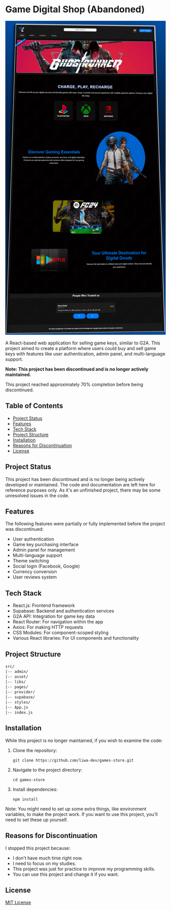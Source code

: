 # Game Digital Shop (Abandoned)

![Game Key Shop Logo](/Untitled.png)

A React-based web application for selling game keys, similar to G2A. This project aimed to create a platform where users could buy and sell game keys with features like user authentication, admin panel, and multi-language support.

**Note: This project has been discontinued and is no longer actively maintained.**

This project reached approximately 70% completion before being discontinued.

## Table of Contents
- [Project Status](#project-status)
- [Features](#features)
- [Tech Stack](#tech-stack)
- [Project Structure](#project-structure)
- [Installation](#installation)
- [Reasons for Discontinuation](#reasons-for-discontinuation)
- [License](#license)

## Project Status

This project has been discontinued and is no longer being actively developed or maintained. The code and documentation are left here for reference purposes only. As it's an unfinished project, there may be some unresolved issues in the code.

## Features

The following features were partially or fully implemented before the project was discontinued:

- User authentication
- Game key purchasing interface
- Admin panel for management
- Multi-language support
- Theme switching
- Social login (Facebook, Google)
- Currency conversion
- User reviews system

## Tech Stack

- React.js: Frontend framework
- Supabase: Backend and authentication services
- G2A API: Integration for game key data
- React Router: For navigation within the app
- Axios: For making HTTP requests
- CSS Modules: For component-scoped styling
- Various React libraries: For UI components and functionality

## Project Structure

```
src/
|-- admin/
|-- asset/
|-- libs/
|-- pages/
|-- provider/
|-- supabase/
|-- styles/
|-- App.js
|-- index.js
```

## Installation

While this project is no longer maintained, if you wish to examine the code:

1. Clone the repository:
   ```
   git clone https://github.com/liwa-dev/games-store.git
   ```
2. Navigate to the project directory:
   ```
   cd games-store
   ```
3. Install dependencies:
   ```
   npm install
   ```

Note: You might need to set up some extra things, like environment variables, to make the project work. If you want to use this project, you'll need to set these up yourself.

## Reasons for Discontinuation

I stopped this project because:
- I don't have much time right now.
- I need to focus on my studies.
- This project was just for practice to improve my programming skills.
- You can use this project and change it if you want.

## License

[MIT License](LICENSE)

